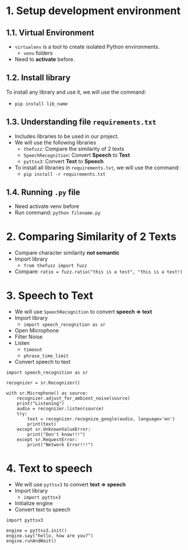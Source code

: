 # 1. Setup development environment
## 1.1. Virtual Environment
- `virtualenv` is a tool to create isolated Python environments.
    - `venv` folders
- Need to **activate** before.

## 1.2. Install library
To install any library and use it, we will use the command:
- `pip install lib_name`

## 1.3. Understanding file `requirements.txt`
- Includes libraries to be used in our project.
- We will use the following libraries
    - `thefuzz`: Compare the similarity of 2 texts
    - `SpeechRecognition`: Convert **Speech** to **Text**
    - `pyttsx3`: Convert **Text** to **Speech**
- To install all libraries in `requirements.txt`, we will use the command:
    - `pip install -r requirements.txt`
    
## 1.4. Running `.py` file
- Need activate venv before
- Run command: `python filename.py`


# 2. Comparing Similarity of 2 Texts
- Compare character similarity **not semantic**
- Import library
    - `from thefuzz import fuzz`
- Compare: `ratio = fuzz.ratio("this is a test", "this is a test!)`

# 3. Speech to Text
- We will use `SpeechRecognition` to convert **speech => text**
- Import library
    - `import speech_recognition as sr`
- Open Microphone
- Filter Noise
- Listen
    - `timeout`
    - `phrase_time_limit`
- Convert speech to text
```
import speech_recognition as sr

recognizer = sr.Recognizer()

with sr.Microphone() as source:
    recognizer.adjust_for_ambient_noise(source)
    print("Listening")
    audio = recognizer.listen(source)
    try:
        text = recognizer.recognize_google(audio, language='en')
        print(text)
    except sr.UnknownValueError:
        print("Don't know!!!")
    except sr.RequestError:
        print("Network Error!!!")
```

# 4. Text to speech
- We will use `pyttsx3` to convert **text => speech**
- Import library
    - `import pyttsx3`
- Initialize engine
- Convert text to speech
```
import pyttsx3

engine = pyttsx3.init()
engine.say("hello, how are you?")
engine.runAndWait()
```


[comment]: <> (## 1.5. Preparing Questions and Answers)

[comment]: <> (- Prepare questions and corresponding answers for each question.)

[comment]: <> (- Questions in `Questions.txt` and Answers in `Answers.txt`)

[comment]: <> (- **Note:** Each question and each answer is only on one line)
